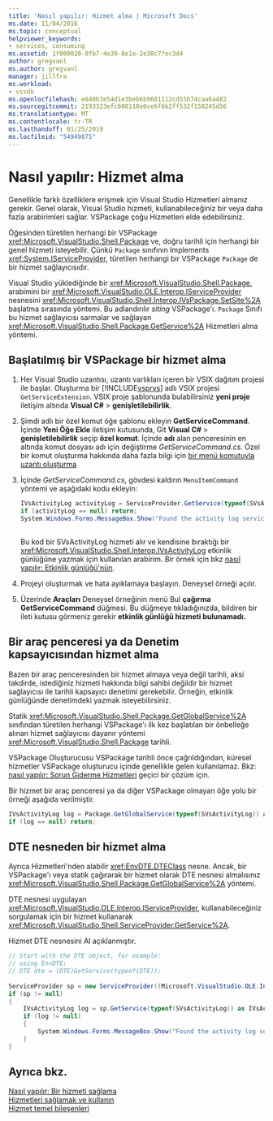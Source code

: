 ```yaml
---
title: 'Nasıl yapılır: Hizmet alma | Microsoft Docs'
ms.date: 11/04/2016
ms.topic: conceptual
helpviewer_keywords:
- services, consuming
ms.assetid: 1f000020-8fb7-4e39-8e1e-2e38c7fec3d4
author: gregvanl
ms.author: gregvanl
manager: jillfra
ms.workload:
- vssdk
ms.openlocfilehash: e848b3e54d1e3beb6b9681112cd55b74caa6a482
ms.sourcegitcommit: 2193323efc608118e0ce6f6b2ff532f158245d56
ms.translationtype: MT
ms.contentlocale: tr-TR
ms.lasthandoff: 01/25/2019
ms.locfileid: "54949875"
---
```

# <a name="how-to-get-a-service"></a>Nasıl yapılır: Hizmet alma
Genellikle farklı özelliklere erişmek için Visual Studio Hizmetleri almanız gerekir. Genel olarak, Visual Studio hizmeti, kullanabileceğiniz bir veya daha fazla arabirimleri sağlar. VSPackage çoğu Hizmetleri elde edebilirsiniz.  
  
 Öğesinden türetilen herhangi bir VSPackage <xref:Microsoft.VisualStudio.Shell.Package> ve, doğru tarihli için herhangi bir genel hizmeti isteyebilir. Çünkü `Package` sınıfının Implements <xref:System.IServiceProvider>, türetilen herhangi bir VSPackage `Package` de bir hizmet sağlayıcısıdır.  
  
 Visual Studio yüklediğinde bir <xref:Microsoft.VisualStudio.Shell.Package>, arabimini bir <xref:Microsoft.VisualStudio.OLE.Interop.IServiceProvider> nesnesini <xref:Microsoft.VisualStudio.Shell.Interop.IVsPackage.SetSite%2A> başlatma sırasında yöntemi. Bu adlandırılır *siting* VSPackage'ı. `Package` Sınıfı bu hizmet sağlayıcısı sarmalar ve sağlayan <xref:Microsoft.VisualStudio.Shell.Package.GetService%2A> Hizmetleri alma yöntemi.  
  
## <a name="getting-a-service-from-an-initialized-vspackage"></a>Başlatılmış bir VSPackage bir hizmet alma  
  
1. Her Visual Studio uzantısı, uzantı varlıkları içeren bir VSIX dağıtım projesi ile başlar. Oluşturma bir [!INCLUDE[vsprvs](../code-quality/includes/vsprvs_md.md)] adlı VSIX projesi `GetServiceExtension`. VSIX proje şablonunda bulabilirsiniz **yeni proje** iletişim altında **Visual C#** > **genişletilebilirlik**.  
  
2. Şimdi adlı bir özel komut öğe şablonu ekleyin **GetServiceCommand**. İçinde **Yeni Öğe Ekle** iletişim kutusunda, Git **Visual C#** > **genişletilebilirlik** seçip **özel komut**. İçinde **adı** alan penceresinin en altında komut dosyası adı için değiştirme *GetServiceCommand.cs*. Özel bir komut oluşturma hakkında daha fazla bilgi için [bir menü komutuyla uzantı oluşturma](../extensibility/creating-an-extension-with-a-menu-command.md)  
  
3. İçinde *GetServiceCommand.cs*, gövdesi kaldırın `MenuItemCommand` yöntemi ve aşağıdaki kodu ekleyin:  
  
   ```csharp  
   IVsActivityLog activityLog = ServiceProvider.GetService(typeof(SVsActivityLog)) as IVsActivityLog;  
   if (activityLog == null) return;  
   System.Windows.Forms.MessageBox.Show("Found the activity log service.");  
  
   ```  
  
    Bu kod bir SVsActivityLog hizmeti alır ve kendisine bıraktığı bir <xref:Microsoft.VisualStudio.Shell.Interop.IVsActivityLog> etkinlik günlüğüne yazmak için kullanılan arabirim. Bir örnek için bkz [nasıl yapılır: Etkinlik günlüğü'nün](../extensibility/how-to-use-the-activity-log.md).  
  
4. Projeyi oluşturmak ve hata ayıklamaya başlayın. Deneysel örneği açılır.  
  
5. Üzerinde **Araçları** Deneysel örneğinin menü Bul **çağırma GetServiceCommand** düğmesi. Bu düğmeye tıkladığınızda, bildiren bir ileti kutusu görmeniz gerekir **etkinlik günlüğü hizmeti bulunamadı.**  
  
## <a name="getting-a-service-from-a-tool-window-or-control-container"></a>Bir araç penceresi ya da Denetim kapsayıcısından hizmet alma  
 Bazen bir araç penceresinden bir hizmet almaya veya değil tarihli, aksi takdirde, istediğiniz hizmeti hakkında bilgi sahibi değildir bir hizmet sağlayıcısı ile tarihli kapsayıcı denetimi gerekebilir. Örneğin, etkinlik günlüğünde denetimdeki yazmak isteyebilirsiniz.  
  
 Statik <xref:Microsoft.VisualStudio.Shell.Package.GetGlobalService%2A> sınıfından türetilen herhangi VSPackage'ı ilk kez başlatılan bir önbelleğe alınan hizmet sağlayıcısı dayanır yöntemi <xref:Microsoft.VisualStudio.Shell.Package> tarihli.  
  
 VSPackage Oluşturucusu VSPackage tarihli önce çağrıldığından, küresel hizmetler VSPackage oluşturucu içinde genellikle gelen kullanılamaz. Bkz: [nasıl yapılır: Sorun Giderme Hizmetleri](../extensibility/how-to-troubleshoot-services.md) geçici bir çözüm için.  
  
 Bir hizmet bir araç penceresi ya da diğer VSPackage olmayan öğe yolu bir örneği aşağıda verilmiştir.  
  
```csharp  
IVsActivityLog log = Package.GetGlobalService(typeof(SVsActivityLog)) as IVsActivityLog;  
if (log == null) return;  
```  
  
## <a name="getting-a-service-from-the-dte-object"></a>DTE nesneden bir hizmet alma  
 Ayrıca Hizmetleri'nden alabilir <xref:EnvDTE.DTEClass> nesne. Ancak, bir VSPackage'ı veya statik çağırarak bir hizmet olarak DTE nesnesi almalısınız <xref:Microsoft.VisualStudio.Shell.Package.GetGlobalService%2A> yöntemi.  
  
 DTE nesnesi uygulayan <xref:Microsoft.VisualStudio.OLE.Interop.IServiceProvider>, kullanabileceğiniz sorgulamak için bir hizmet kullanarak <xref:Microsoft.VisualStudio.Shell.ServiceProvider.GetService%2A>.  
  
 Hizmet DTE nesnesini Al açıklanmıştır.  
  
```csharp  
// Start with the DTE object, for example:   
// using EnvDTE;  
// DTE dte = (DTE)GetService(typeof(DTE));  
  
ServiceProvider sp = new ServiceProvider((Microsoft.VisualStudio.OLE.Interop.IServiceProvider)dte);  
if (sp != null)  
{  
    IVsActivityLog log = sp.GetService(typeof(SVsActivityLog)) as IVsActivityLog;  
    if (log != null)  
    {   
        System.Windows.Forms.MessageBox.Show("Found the activity log service.");  
    }  
}  
```  
  
## <a name="see-also"></a>Ayrıca bkz.  
 [Nasıl yapılır: Bir hizmeti sağlama](../extensibility/how-to-provide-a-service.md)   
 [Hizmetleri sağlamak ve kullanın](../extensibility/using-and-providing-services.md)   
 [Hizmet temel bileşenleri](../extensibility/internals/service-essentials.md)